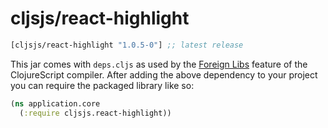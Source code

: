 # cljsjs/react-highlight

[](dependency)
```clojure
[cljsjs/react-highlight "1.0.5-0"] ;; latest release
```
[](/dependency)

This jar comes with `deps.cljs` as used by the [Foreign Libs][flibs] feature
of the ClojureScript compiler. After adding the above dependency to your project
you can require the packaged library like so:

```clojure
(ns application.core
  (:require cljsjs.react-highlight))
```

[flibs]: https://github.com/clojure/clojurescript/wiki/Packaging-Foreign-Dependencies
